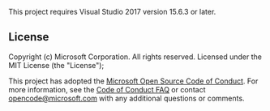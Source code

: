 This project requires Visual Studio 2017 version 15.6.3 or later.

## License

Copyright (c) Microsoft Corporation.  All rights reserved. Licensed under the MIT License (the "License"); 

This project has adopted the [Microsoft Open Source Code of Conduct](https://opensource.microsoft.com/codeofconduct/). For more information, see the [Code of Conduct FAQ](https://opensource.microsoft.com/codeofconduct/faq/) or contact [opencode@microsoft.com](mailto:opencode@microsoft.com) with any additional questions or comments.
